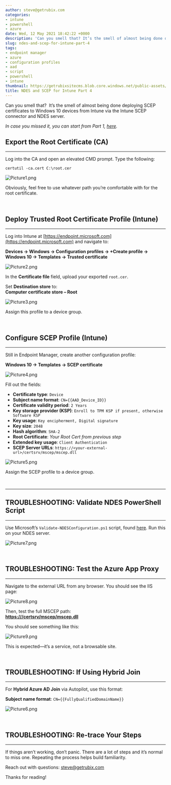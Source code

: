 ```yaml
---
author: steve@getrubix.com
categories:
- intune
- powershell
- azure
date: Wed, 12 May 2021 18:42:22 +0000
description: 'Can you smell that? It’s the smell of almost being done deploying SCEP certificates to Windows 10 devices from Intune via the Intune SCEP connector and NDES server.'
slug: ndes-and-scep-for-intune-part-4
tags:
- endpoint manager
- azure
- configuration profiles
- aad
- script
- powershell
- intune
thumbnail: https://getrubixsitecms.blob.core.windows.net/public-assets/content/v1/thumbnails/ndes-and-scep-for-intune-part-4_thumbnail.jpg
title: NDES and SCEP for Intune Part 4
---
```


Can you smell that?  It’s the smell of almost being done deploying SCEP certificates to Windows 10 devices from Intune via the Intune SCEP connector and NDES server.

_In case you missed it, you can start from Part 1,_ [_here_](https://www.getrubix.com/blog/ndes-and-scep-for-intune-part-1)_._

## **Export the Root Certificate (CA)**
---

Log into the CA and open an elevated CMD prompt. Type the following:

```
certutil -ca.cert C:\root.cer
```

![Picture1.png](https://getrubixsitecms.blob.core.windows.net/public-assets/content/v1/5dd365a31aa1fd743bc30b8e/1620844082586-IK38KPUSED1GWDIHAHL1/Picture1.png)

Obviously, feel free to use whatever path you’re comfortable with for the root certificate.

&nbsp;

## **Deploy Trusted Root Certificate Profile (Intune)**
---

Log into Intune at [https://endpoint.microsoft.com](https://endpoint.microsoft.com) and navigate to:

**Devices → Windows → Configuration profiles → +Create profile → Windows 10 → Templates → Trusted certificate**

![Picture2.png](https://getrubixsitecms.blob.core.windows.net/public-assets/content/v1/5dd365a31aa1fd743bc30b8e/1620844124943-PIJ7DKFWOPCW2HFV5MR9/Picture2.png)

In the **Certificate file** field, upload your exported `root.cer`.

Set **Destination store** to:  
**Computer certificate store – Root**

![Picture3.png](https://getrubixsitecms.blob.core.windows.net/public-assets/content/v1/5dd365a31aa1fd743bc30b8e/1620844189456-D142NHAIMWHENXMPN2IV/Picture3.png)

Assign this profile to a device group.

&nbsp;

## **Configure SCEP Profile (Intune)**
---

Still in Endpoint Manager, create another configuration profile:

**Windows 10 → Templates → SCEP certificate**

![Picture4.png](https://getrubixsitecms.blob.core.windows.net/public-assets/content/v1/5dd365a31aa1fd743bc30b8e/1620844200395-OE1DZ26TK9HC3B4S2JWK/Picture4.png)

Fill out the fields:

- **Certificate type**: `Device`
- **Subject name format**: `CN={{AAD_Device_ID}}`
- **Certificate validity period**: `2 Years`
- **Key storage provider (KSP)**: `Enroll to TPM KSP if present, otherwise Software KSP`
- **Key usage**: `Key encipherment, Digital signature`
- **Key size**: `2048`
- **Hash algorithm**: `SHA-2`
- **Root Certificate**: *Your Root Cert from previous step*
- **Extended key usage**: `Client Authentication`
- **SCEP Server URLs**: `https://<your-external-url>/certsrv/mscep/mscep.dll`

![Picture5.png](https://getrubixsitecms.blob.core.windows.net/public-assets/content/v1/5dd365a31aa1fd743bc30b8e/1620844323147-2ZCUWN7NQJJ3VQZDL8AH/Picture5.png)

Assign the SCEP profile to a device group.

&nbsp;

---

## TROUBLESHOOTING: Validate NDES PowerShell Script
---

Use Microsoft’s `Validate-NDESConfiguration.ps1` script, found [here](https://github.com/microsoftgraph/powershell-intune-samples/blob/master/CertificationAuthority/Validate-NDESConfiguration.ps1). Run this on your NDES server.

![Picture7.png](https://getrubixsitecms.blob.core.windows.net/public-assets/content/v1/5dd365a31aa1fd743bc30b8e/1620844579892-FW45116LXL1UP7X2KE7C/Picture7.png)

&nbsp;

## TROUBLESHOOTING: Test the Azure App Proxy
---

Navigate to the external URL from any browser. You should see the IIS page:

![Picture8.png](https://getrubixsitecms.blob.core.windows.net/public-assets/content/v1/5dd365a31aa1fd743bc30b8e/1620844619513-K3Y3WWCBXXRNRRZJUWVV/Picture8.png)

Then, test the full MSCEP path:  
[**https://<yourExternalURL>/certsrv/mscep/mscep.dll**](https://%3cyourExternalURL%3e/certsrv/mscep/mscep.dll)

You should see something like this:

![Picture9.png](https://getrubixsitecms.blob.core.windows.net/public-assets/content/v1/5dd365a31aa1fd743bc30b8e/1620844646040-ULJHYIBKV79XQ0RBKEVG/Picture9.png)

This is expected—it’s a service, not a browsable site.

&nbsp;

## TROUBLESHOOTING: If Using Hybrid Join
---

For **Hybrid Azure AD Join** via Autopilot, use this format:

**Subject name format**: `CN={{FullyQualifiedDomainName}}`

![Picture6.png](https://getrubixsitecms.blob.core.windows.net/public-assets/content/v1/5dd365a31aa1fd743bc30b8e/1620844902326-UYI3BTDCUTA6WTGKEHMW/Picture6.png)

&nbsp;

## TROUBLESHOOTING: Re-trace Your Steps
---

If things aren’t working, don’t panic. There are a lot of steps and it’s normal to miss one. Repeating the process helps build familiarity.

Reach out with questions: [steve@getrubix.com](mailto:steve@getrubix.com)

Thanks for reading!

